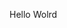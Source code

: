 Hello Wolrd





















































































































































































































































































































































































































































































































































































































































































































































































































































































































































































































































































































































































































































































































































































































































































































































































































































































































































































































































































































































































































































































































































































































































































































































































































































































































































































































































































































































































































































































































































































































































































































































































































































































































































































































































































































































































































































































































































































































































































































































































































































































































































































































































































































































































































































































































































































































































































































































































































































































































































































































































































































































































































































































































































































































































































































































































































































































